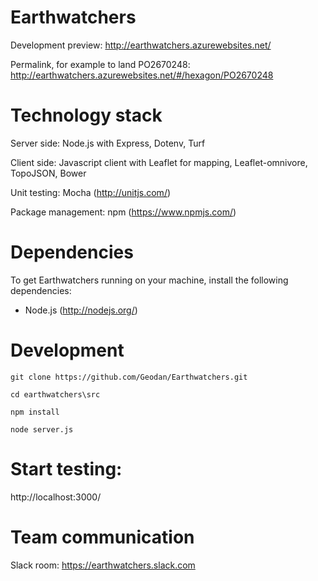 # Earthwatchers

Development preview: http://earthwatchers.azurewebsites.net/

Permalink, for example to land PO2670248: http://earthwatchers.azurewebsites.net/#/hexagon/PO2670248

# Technology stack

Server side: Node.js with Express, Dotenv, Turf

Client side: Javascript client with Leaflet for mapping, Leaflet-omnivore, TopoJSON, Bower

Unit testing: Mocha (http://unitjs.com/)

Package management: npm (https://www.npmjs.com/)

# Dependencies

To get Earthwatchers running on your machine, install the following dependencies:

* Node.js (http://nodejs.org/)

# Development

```
git clone https://github.com/Geodan/Earthwatchers.git

cd earthwatchers\src

npm install

node server.js
```

# Start testing:

http://localhost:3000/

# Team communication

Slack room:  https://earthwatchers.slack.com






